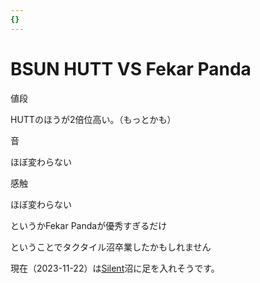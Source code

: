 ```yaml
---
{}
---
```

# BSUN HUTT VS Fekar Panda

値段

HUTTのほうが2倍位高い。（もっとかも）

音

ほぼ変わらない

感触

ほぼ変わらない

というかFekar Pandaが優秀すぎるだけ

ということでタクタイル沼卒業したかもしれません

現在（2023-11-22）は[Silent](https://www.notion.soLiner)沼に足を入れそうです。